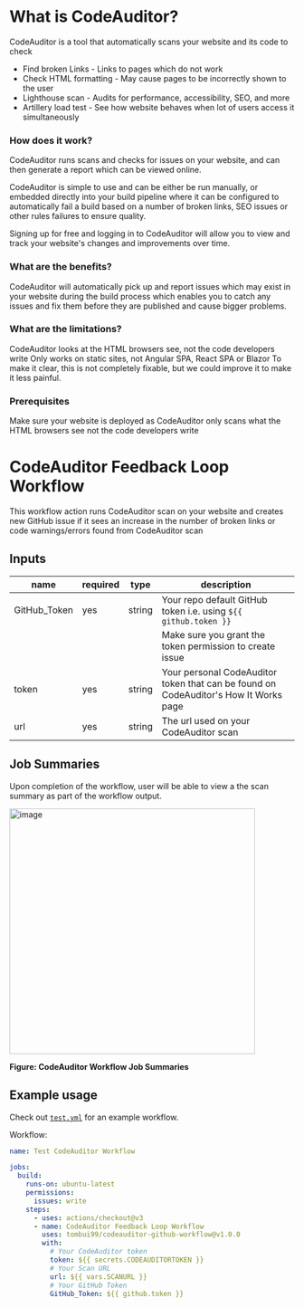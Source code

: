 # What is CodeAuditor?

CodeAuditor is a tool that automatically scans your website and its code to check
- Find broken Links - Links to pages which do not work
- Check HTML formatting - May cause pages to be incorrectly shown to the user
- Lighthouse scan - Audits for performance, accessibility, SEO, and more
- Artillery load test - See how website behaves when lot of users access it simultaneously

### How does it work?

CodeAuditor runs scans and checks for issues on your website, and can then generate a report which can be viewed online.

CodeAuditor is simple to use and can be either be run manually, or embedded directly into your build pipeline where it can be configured to automatically fail a build based on a number of broken links, SEO issues or other rules failures to ensure quality.

Signing up for free and logging in to CodeAuditor will allow you to view and track your website's changes and improvements over time.

### What are the benefits?

CodeAuditor will automatically pick up and report issues which may exist in your website during the build process which enables you to catch any issues and fix them before they are published and cause bigger problems.

### What are the limitations?

CodeAuditor looks at the HTML browsers see, not the code developers write
Only works on static sites, not Angular SPA, React SPA or Blazor
To make it clear, this is not completely fixable, but we could improve it to make it less painful.

### Prerequisites 

Make sure your website is deployed as CodeAuditor only scans what the HTML browsers see not the code developers write

# CodeAuditor Feedback Loop Workflow

This workflow action runs CodeAuditor scan on your website and creates new GitHub issue if it sees an increase in the number of broken links or code warnings/errors found from CodeAuditor scan

## Inputs

| name         | required | type  | description |
| ------------ | ---      | ------ | ----------- |
| GitHub_Token        | yes      | string | Your repo default GitHub token i.e. using `${{ github.token }}` 
| | | | Make sure you grant the token permission to create issue
| token     | yes      | string | Your personal CodeAuditor token that can be found on CodeAuditor's How It Works page
| url       | yes      | string | The url used on your CodeAuditor scan

## Job Summaries

Upon completion of the workflow, user will be able to view a the scan summary as part of the workflow output.

<img width="434" alt="image" src="https://github.com/tombui99/codeauditor-github-workflow/assets/67776356/bbf76296-7b0e-4c78-90f5-3947d8ee8994">

**Figure: CodeAuditor Workflow Job Summaries**

## Example usage

Check out [`test.yml`](./.github/workflows/test.yml) for an example workflow.

Workflow:

```yml
name: Test CodeAuditor Workflow

jobs:
  build:
    runs-on: ubuntu-latest
    permissions: 
      issues: write
    steps:
      - uses: actions/checkout@v3
      - name: CodeAuditor Feedback Loop Workflow
        uses: tombui99/codeauditor-github-workflow@v1.0.0
        with:
          # Your CodeAuditor token
          token: ${{ secrets.CODEAUDITORTOKEN }}
          # Your Scan URL
          url: ${{ vars.SCANURL }}
          # Your GitHub Token
          GitHub_Token: ${{ github.token }}
```
